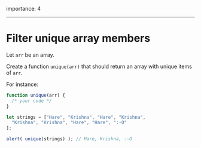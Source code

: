 importance: 4

---

# Filter unique array members

Let `arr` be an array.

Create a function `unique(arr)` that should return an array with unique items of `arr`.

For instance:

```js
function unique(arr) {
  /* your code */
}

let strings = ["Hare", "Krishna", "Hare", "Krishna",
  "Krishna", "Krishna", "Hare", "Hare", ":-O"
];

alert( unique(strings) ); // Hare, Krishna, :-O
```
